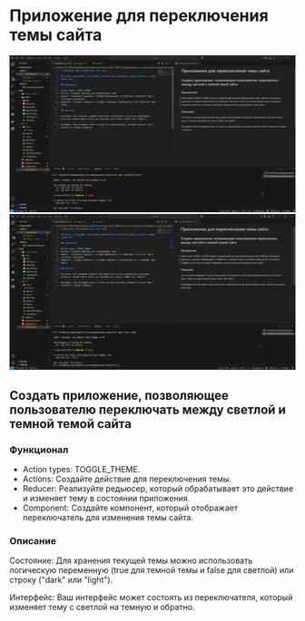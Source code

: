 # Приложение для переключения темы сайта

![Установка](./public/img/1.png)
![Установка](./public/img/2.png)

## Создать приложение, позволяющее пользователю переключать между светлой и темной темой сайта

### Функционал

- Action types: TOGGLE_THEME.
- Actions: Создайте действие для переключения темы.
- Reducer: Реализуйте редьюсер, который обрабатывает это действие и изменяет тему в состоянии приложения.
- Component: Создайте компонент, который отображает переключатель для изменения темы сайта.

### Описание

Состояние: Для хранения текущей темы можно использовать логическую переменную (true для темной темы и false для светлой) или строку ("dark" или "light").

Интерфейс: Ваш интерфейс может состоять из переключателя, который изменяет тему с светлой на темную и обратно.
